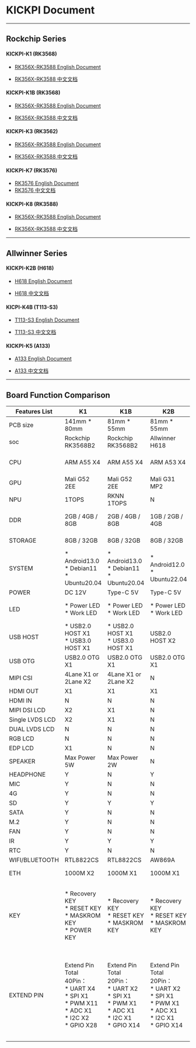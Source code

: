 # KICKPI Document


---
## Rockchip Series



#### KICKPI-K1 (RK3568)

* [RK356X-RK3588 English Document](rk356x-rk3588/en)

* [RK356X-RK3588 中文文档](rk356x-rk3588/zh)



#### KICKPI-K1B (RK3568)

* [RK356X-RK3588 English Document](rk356x-rk3588/en)

* [RK356X-RK3588 中文文档](rk356x-rk3588/zh)



#### KICKPI-K3 (RK3562)

* [RK356X-RK3588 English Document](rk356x-rk3588/en)

* [RK356X-RK3588 中文文档](rk356x-rk3588/zh)



#### KICKPI-K7 (RK3576)

* [RK3576 English Document](rk3576/en)
* [RK3576 中文文档](rk3576/zh)



#### KICKPI-K8 (RK3588)

* [RK356X-RK3588 English Document](rk356x-rk3588/en)

* [RK356X-RK3588 中文文档](rk356x-rk3588/zh)



---

## Allwinner Series

#### KICKPI-K2B (H618)

* [H618 English Document](h618/en)

* [H618 中文文档](h618/zh)



#### KICPI-K4B (T113-S3)

* [T113-S3 English Document](t113-s3/en)

* [T113-S3 中文文档](t113-s3/zh)



#### KICKPI-K5 (A133)

* [A133 English Document](a133/en/)

* [A133 中文文档](a133/zh/)


---









## Board Function Comparison

| Features List   | K1                                                           | K1B                                                          | K2B                                                          | K2C                                                          | K3                                                           | K4B                                                          | K5                                                           | K6B                                                          | K7                                                           | K8                                                           |
| --------------- | ------------------------------------------------------------ | ------------------------------------------------------------ | ------------------------------------------------------------ | ------------------------------------------------------------ | ------------------------------------------------------------ | ------------------------------------------------------------ | ------------------------------------------------------------ | ------------------------------------------------------------ | ------------------------------------------------------------ | ------------------------------------------------------------ |
| PCB size        | 141mm * 80mm                                                 | 81mm * 55mm                                                  | 81mm * 55mm                                                  | 110mm * 75mm                                                 | 141mm * 80mm                                                 | 81mm * 55mm                                                  | 141mm * 80mm                                                 | 81mm * 55mm                                                  | 141mm * 80mm                                                 | 141mm * 80mm                                                 |
| soc             | Rockchip RK3568B2                                            | Rockchip RK3568B2                                            | Allwinner H618                                               | Allwinner H618                                               | Rockchip RK3562                                              | Allwinner T113-S3                                            | Allwinner A133                                               | Rockchip RV1106                                              | Rockchip RK3576                                              | Rockchip RK3588                                              |
| CPU             | ARM A55 X4                                                   | ARM A55 X4                                                   | ARM A53 X4                                                   | ARM A53 X4                                                   | ARM A53 X4                                                   | ARM A7 X2                                                    | ARM A53 X4                                                   | ARM A7 X1                                                    | ARM A72 X4 & ARM A53 X4                                      | ARM A76 X4 & ARM A55 X4                                      |
| GPU             | Mali G52 2EE                                                 | Mali G52 2EE                                                 | Mali G31 MP2                                                 | Mali G31 MP2                                                 | Mali G52 2EE                                                 | N                                                            | PowerVR GE8300                                               | N                                                            | Mali G52 MC3                                                 | Mali G610 MC4                                                |
| NPU             | 1TOPS                                                        | RKNN 1TOPS                                                   | N                                                            | N                                                            | 1TOPS                                                        | N                                                            | N                                                            | N                                                            | 6TOPS                                                        | 6TOPS                                                        |
| DDR             | 2GB / 4GB / 8GB                                              | 2GB / 4GB / 8GB                                              | 1GB / 2GB / 4GB                                              | 1GB / 2GB / 4GB                                              | 2GB / 4GB / 8GB                                              | 64MB / 128MB / 256MB                                         | 1GB / 2GB / 4GB                                              | 256MB                                                        | 4GB / 8GB / 16G                                              | 4GB / 8GB / 16G / 32GB                                       |
| STORAGE         | 8GB / 32GB                                                   | 8GB / 32GB                                                   | 8GB / 32GB                                                   | 8GB / 32GB                                                   | 8GB / 32GB                                                   | 8GB                                                          | 8GB / 32GB                                                   | 8GB                                                          | 32GB / 64GB                                                  | 32GB / 64GB                                                  |
| SYSTEM          | * Android13.0<br />* Debian11<br />* Ubuntu20.04             | * Android13.0<br />* Debian11<br />* Ubuntu20.04             | * Android12.0<br />* Ubuntu22.04                             | * Android12.0<br />* Ubuntu22.04                             | * Android13.0<br />* Debian11<br />* Ubuntu20.04             | * Buildroot<br />*Ubuntu20.04                                | * Android10<br />* Ubuntu16.04                               | * Buildroot                                                  | * Android14.0                                                | * Android13.0                                                |
| POWER           | DC 12V                                                       | Type-C 5V                                                    | Type-C 5V                                                    | DC 12V                                                       | DC 12V                                                       | Type-C 5V                                                    | DC 12V                                                       | Type-C 5V                                                    | DC 12V                                                       | DC 12V                                                       |
| LED             | * Power LED<br />* Work LED                                  | * Power LED<br />* Work LED                                  | * Power LED<br />* Work LED                                  | * Power LED<br />* Work LED                                  | * Power LED<br />* Work LED                                  | * Power LED<br />* Work LED                                  | * Power LED<br />* Work LED                                  | * Power LED<br />* Work LED                                  | * Power LED <br />* Work LED                                 | * Power LED <br />* Work LED                                 |
| USB HOST        | * USB2.0 HOST X1<br />* USB3.0 HOST X1                       | * USB2.0 HOST X1<br />* USB3.0 HOST X1                       | USB2.0 HOST X2                                               | USB2.0 HOST X2                                               | USB2.0 HOST X2                                               | USB2.0 HOST X2                                               | USB2.0 HOST X2                                               | USB2.0 HOST X2                                               | USB3.0 HOST X3                                               | USB2.0 HOST X1<br />USB3.0 HOST X3                           |
| USB OTG         | USB2.0 OTG X1                                                | USB2.0 OTG X1                                                | USB2.0 OTG X1                                                | USB2.0 OTG X1                                                | USB2.0 OTG X1                                                | USB2.0 OTG X1                                                | USB2.0 OTG X1                                                | USB2.0 OTG X1                                                | USB3.1 OTG  X1                                               | USB3.1 OTG  X1                                               |
| MIPI CSI        | 4Lane X1 or 2Lane X2                                         | 4Lane X1 or 2Lane X2                                         | N                                                            | N                                                            | 4Lane X2 or 2Lane X4                                         | N                                                            | 4Lane X2                                                     | 4Lane X1                                                     | 4Lane X3                                                     | 4Lane X4                                                     |
| HDMI OUT        | X1                                                           | X1                                                           | X1                                                           | X1                                                           | N                                                            | N                                                            | N                                                            | N                                                            | X1                                                           | X2                                                           |
| HDMI IN         | N                                                            | N                                                            | N                                                            | N                                                            | N                                                            | N                                                            | N                                                            | N                                                            | N                                                            | X1                                                           |
| MIPI DSI LCD    | X2                                                           | X1                                                           | N                                                            | N                                                            | X1                                                           | N                                                            | N                                                            | N                                                            | X1                                                           | X1                                                           |
| Single LVDS LCD | X2                                                           | X1                                                           | N                                                            | N                                                            | X1                                                           | X1                                                           | X1                                                           | N                                                            | N                                                            | N                                                            |
| DUAL LVDS LCD   | N                                                            | N                                                            | N                                                            | N                                                            | X1                                                           | N                                                            | x1                                                           | N                                                            | N                                                            | N                                                            |
| RGB LCD         | N                                                            | N                                                            | N                                                            | N                                                            | N                                                            | N                                                            | N                                                            | Y                                                            | N                                                            | N                                                            |
| EDP LCD         | X1                                                           | N                                                            | N                                                            | N                                                            | N                                                            | N                                                            | N                                                            | N                                                            | N                                                            | N                                                            |
| SPEAKER         | Max Power 5W                                                 | Max Power 2W                                                 | N                                                            | Y                                                            | Max Power 5W                                                 | Y                                                            | Y                                                            | Y                                                            | Y                                                            | Y                                                            |
| HEADPHONE       | Y                                                            | N                                                            | Y                                                            | Y                                                            | Y                                                            | Y                                                            | Y                                                            | N                                                            | Y                                                            | Y                                                            |
| MIC             | Y                                                            | N                                                            | N                                                            | Y                                                            | Y                                                            | Y                                                            | Y                                                            | Y                                                            | Y                                                            | Y                                                            |
| 4G              | Y                                                            | N                                                            | N                                                            | Y                                                            | Y                                                            | Y                                                            | Y                                                            | Y                                                            | Y                                                            | Y                                                            |
| SD              | Y                                                            | Y                                                            | Y                                                            | Y                                                            | Y                                                            | Y                                                            | Y                                                            | Y                                                            | Y                                                            | Y                                                            |
| SATA            | Y                                                            | N                                                            | N                                                            | N                                                            | N                                                            | N                                                            | N                                                            | N                                                            | N                                                            | N                                                            |
| M.2             | Y                                                            | N                                                            | N                                                            | N                                                            | Y                                                            | N                                                            | N                                                            | N                                                            | Y                                                            | N                                                            |
| FAN             | Y                                                            | N                                                            | N                                                            | Y                                                            | Y                                                            | N                                                            | Y                                                            | N                                                            | Y                                                            | Y                                                            |
| IR              | Y                                                            | Y                                                            | Y                                                            | Y                                                            | Y                                                            | N                                                            | Y                                                            | Y                                                            | Y                                                            | Y                                                            |
| RTC             | Y                                                            | N                                                            | N                                                            | Y                                                            | Y                                                            | Y                                                            | Y                                                            | Y                                                            | Y                                                            | Y                                                            |
| WIFI/BLUETOOTH  | RTL8822CS                                                    | RTL8822CS                                                    | AW869A                                                       | AW869A                                                       | RTL8822CS                                                    | RTL8723BU                                                    | AW869A                                                       | RTL8723BU                                                    | RTL8822CS                                                    | RTL8852BE                                                    |
| ETH             | 1000M X2                                                     | 1000M X1                                                     | 1000M X1                                                     | 100M X1                                                      | * 1000M X1<br />* 100M X1                                    | 100M X1                                                      | 1000M X1                                                     | 100M X1                                                      | 1000M X2                                                     | 1000M X2                                                     |
| KEY             | * Recovery KEY<br />* RESET KEY<br />* MASKROM KEY<br />* POWER KEY | * Recovery KEY<br />* RESET KEY<br />* MASKROM KEY           | * Recovery KEY<br />* RESET KEY<br />* MASKROM KEY           | * Recovery KEY<br />* RESET KEY<br />* MASKROM KEY           | * Recovery KEY<br />* RESET KEY<br />* MASKROM KEY<br />* POWER KEY | * Recovery KEY<br />* RESET KEY<br />* MASKROM KEY           | * Recovery KEY<br />* RESET KEY<br />* MASKROM KEY<br />* POWER KEY | * Recovery KEY<br />* RESET KEY<br />* MASKROM KEY           | * Recovery KEY <br />* RESET KEY <br />* POWER KEY <br />* MASKROM KEY | * Recovery KEY <br />* RESET KEY <br />* POWER KEY <br />* MASKROM KEY |
| EXTEND PIN      | Extend Pin Total 40Pin：<br />* UART X4<br />* SPI X1<br />* PWM X11<br />* ADC X1<br />* I2C X2<br />* GPIO X28 | Extend Pin Total 20Pin：<br />* UART X2<br />* SPI X1<br />* PWM X1<br />* ADC X1<br />* I2C X1<br />* GPIO X14 | Extend Pin Total 20Pin：<br />* UART X2<br />* SPI X1<br />* PWM X1<br />* ADC X1<br />* I2C X1<br />* GPIO X14 | Extend Pin Total 20Pin：<br />* UART X2<br />* I2S0(Reuse SPK/MIC)<br />* I2C X1<br />* GPIO X6 | Extend Pin Total 20Pin：<br />* UART X3<br />* I2C X1<br />* USB2.0 HOST X1<br />* PWM X1<br />* ADC X1<br />* GPIO X11 | Extend Pin Total 20Pin：<br />* UART X3<br />* I2C X1<br />* USB2.0 HOST X1<br />* PWM X1<br />* ADC X1<br />* GPIO X11 | Extend Pin Total 20Pin：<br />* UART X3<br />* I2C X1<br />* USB2.0 HOST X1<br />* PWM X1<br />* ADC X1<br />* GPIO X11 | Extend Pin Total 20Pin：<br />* UART X3<br />* I2C X1<br />* USB2.0 HOST X1<br />* PWM X1<br />* ADC X1<br />* GPIO X11 | Extend Pin Total 40Pin： <br />* CAN X2<br />* PWM X7 <br />* UART X5<br />* I3C X1 <br />* I2C X3 <br />* SPI X1<br />* PDM X1<br />* ADC X3 <br />* GPIO X22 | Extend Pin Total 40Pin：<br />* UART X5<br /> * SPI X2<br /> * PWM X7<br /> * ADC X1 <br /> * I2C X1 <br /> * GPIO X22 <br /> * I2S X1 <br /> * CAN X1 <br /> * USB X1 |



